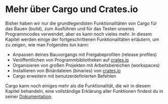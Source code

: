 # Mehr über Cargo und Crates.io

Bisher haben wir nur die grundlegendsten Funktionalitäten von Cargo für das
Bauen (build), zum Ausführen und für das Testen unseres Programmcodes
verwendet, aber es kann noch vieles mehr. In diesem Kapitel werden einige der
fortgeschrittenen Funktionalitäten erläutern, um zu zeigen, wie man Folgendes
tun kann:

- Anpassen deines Bauvorgangs mit Freigabeprofilen (release profiles)
- Veröffentlichen von Programmbibliotheken auf [crates.io][crates]
- Organisieren von großen Projekten mit Arbeitsbereichen (workspaces)
- Installieren von Binärdateien (binaries) von [crates.io][crates]
- Cargo erweitern mit benutzerdefinierten Befehlen

Cargo kann noch einiges mehr als die Funktionalität, die wir in diesem Kapitel
behandeln, eine vollständige Erklärung aller Funktionen findest du in seiner
[Dokumentation][cargo].

[cargo]: https://doc.rust-lang.org/cargo/
[crates]: https://crates.io/
